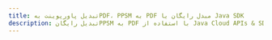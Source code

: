 ---title: تبدیل پاورپوینت بهPDF، PPSM به PDF مبدل رایگان یا Java SDKdescription: تبدیل رایگانPPSM به PDF با استفاده از Java Cloud APIs & SDK. همچنین اسناد Microsoft PowerPoint را در Cloud ایجاد، ویرایش و رندر کنید.---